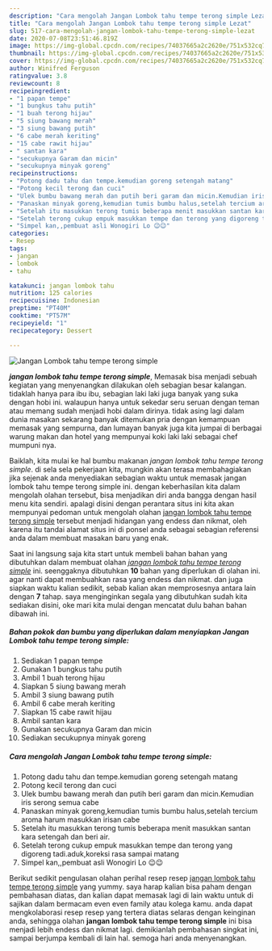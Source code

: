 ```yaml
---
description: "Cara mengolah Jangan Lombok tahu tempe terong simple Lezat"
title: "Cara mengolah Jangan Lombok tahu tempe terong simple Lezat"
slug: 517-cara-mengolah-jangan-lombok-tahu-tempe-terong-simple-lezat
date: 2020-07-08T23:51:46.819Z
image: https://img-global.cpcdn.com/recipes/74037665a2c2620e/751x532cq70/jangan-lombok-tahu-tempe-terong-simple-foto-resep-utama.jpg
thumbnail: https://img-global.cpcdn.com/recipes/74037665a2c2620e/751x532cq70/jangan-lombok-tahu-tempe-terong-simple-foto-resep-utama.jpg
cover: https://img-global.cpcdn.com/recipes/74037665a2c2620e/751x532cq70/jangan-lombok-tahu-tempe-terong-simple-foto-resep-utama.jpg
author: Winifred Ferguson
ratingvalue: 3.8
reviewcount: 8
recipeingredient:
- "1 papan tempe"
- "1 bungkus tahu putih"
- "1 buah terong hijau"
- "5 siung bawang merah"
- "3 siung bawang putih"
- "6 cabe merah keriting"
- "15 cabe rawit hijau"
- " santan kara"
- "secukupnya Garam dan micin"
- "secukupnya minyak goreng"
recipeinstructions:
- "Potong dadu tahu dan tempe.kemudian goreng setengah matang"
- "Potong kecil terong dan cuci"
- "Ulek bumbu bawang merah dan putih beri garam dan micin.Kemudian iris serong semua cabe"
- "Panaskan minyak goreng,kemudian tumis bumbu halus,setelah tercium aroma harum masukkan irisan cabe"
- "Setelah itu masukkan terong tumis beberapa menit masukkan santan kara setengah dan beri air."
- "Setelah terong cukup empuk masukkan tempe dan terong yang digoreng tadi.aduk,koreksi rasa sampai matang"
- "Simpel kan,,pembuat asli Wonogiri Lo 😉😉"
categories:
- Resep
tags:
- jangan
- lombok
- tahu

katakunci: jangan lombok tahu 
nutrition: 125 calories
recipecuisine: Indonesian
preptime: "PT40M"
cooktime: "PT57M"
recipeyield: "1"
recipecategory: Dessert

---
```



![Jangan Lombok tahu tempe terong simple](https://img-global.cpcdn.com/recipes/74037665a2c2620e/751x532cq70/jangan-lombok-tahu-tempe-terong-simple-foto-resep-utama.jpg)

<b><i>jangan lombok tahu tempe terong simple</i></b>, Memasak bisa menjadi sebuah kegiatan yang menyenangkan dilakukan oleh sebagian besar kalangan. tidaklah hanya para ibu ibu, sebagian laki laki juga banyak yang suka dengan hobi ini. walaupun hanya untuk sekedar seru seruan dengan teman atau memang sudah menjadi hobi dalam dirinya. tidak asing lagi dalam dunia masakan sekarang banyak ditemukan pria dengan kemampuan memasak yang sempurna, dan lumayan banyak juga kita jumpai di berbagai warung makan dan hotel yang mempunyai koki laki laki sebagai chef mumpuni nya.



Baiklah, kita mulai ke hal bumbu makanan <i>jangan lombok tahu tempe terong simple</i>. di sela sela pekerjaan kita, mungkin akan terasa membahagiakan jika sejenak anda menyediakan sebagian waktu untuk memasak jangan lombok tahu tempe terong simple ini. dengan keberhasilan kita dalam mengolah olahan tersebut, bisa menjadikan diri anda bangga dengan hasil menu kita sendiri. apalagi disini dengan perantara situs ini kita akan mempunyai pedoman untuk mengolah olahan <u>jangan lombok tahu tempe terong simple</u> tersebut menjadi hidangan yang endess dan nikmat, oleh karena itu tandai alamat situs ini di ponsel anda sebagai sebagian referensi anda dalam membuat masakan baru yang enak.


Saat ini langsung saja kita start untuk membeli bahan bahan yang dibutuhkan dalam membuat olahan <u><i>jangan lombok tahu tempe terong simple</i></u> ini. seenggaknya dibutuhkan <b>10</b> bahan yang diperlukan di olahan ini. agar nanti dapat membuahkan rasa yang endess dan nikmat. dan juga siapkan waktu kalian sedikit, sebab kalian akan memprosesnya antara lain dengan <b>7</b> tahap. saya menginginkan segala yang dibutuhkan sudah kita sediakan disini, oke mari kita mulai dengan mencatat dulu bahan bahan dibawah ini.

<!--inarticleads1-->

##### Bahan pokok dan bumbu yang diperlukan dalam menyiapkan Jangan Lombok tahu tempe terong simple:

1. Sediakan 1 papan tempe
1. Gunakan 1 bungkus tahu putih
1. Ambil 1 buah terong hijau
1. Siapkan 5 siung bawang merah
1. Ambil 3 siung bawang putih
1. Ambil 6 cabe merah keriting
1. Siapkan 15 cabe rawit hijau
1. Ambil  santan kara
1. Gunakan secukupnya Garam dan micin
1. Sediakan secukupnya minyak goreng




<!--inarticleads2-->

##### Cara mengolah Jangan Lombok tahu tempe terong simple:

1. Potong dadu tahu dan tempe.kemudian goreng setengah matang
1. Potong kecil terong dan cuci
1. Ulek bumbu bawang merah dan putih beri garam dan micin.Kemudian iris serong semua cabe
1. Panaskan minyak goreng,kemudian tumis bumbu halus,setelah tercium aroma harum masukkan irisan cabe
1. Setelah itu masukkan terong tumis beberapa menit masukkan santan kara setengah dan beri air.
1. Setelah terong cukup empuk masukkan tempe dan terong yang digoreng tadi.aduk,koreksi rasa sampai matang
1. Simpel kan,,pembuat asli Wonogiri Lo 😉😉




Berikut sedikit pengulasan olahan perihal resep resep <u>jangan lombok tahu tempe terong simple</u> yang yummy. saya harap kalian bisa paham dengan pembahasan diatas, dan kalian dapat memasak lagi di lain waktu untuk di sajikan dalam bermacam even even family atau kolega kamu. anda dapat mengkolaborasi resep resep yang tertera diatas selaras dengan keinginan anda, sehingga olahan <b>jangan lombok tahu tempe terong simple</b> ini bisa menjadi lebih endess dan nikmat lagi. demikianlah pembahasan singkat ini, sampai berjumpa kembali di lain hal. semoga hari anda menyenangkan.
